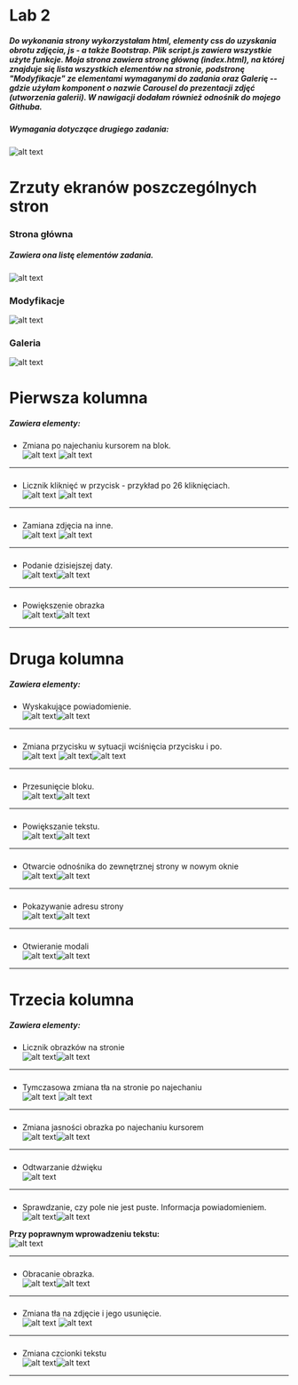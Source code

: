 # Lab 2
##### Do wykonania strony wykorzystałam html, elementy css do uzyskania obrotu zdjęcia, js - a także Bootstrap. Plik script.js zawiera wszystkie użyte funkcje. Moja strona zawiera stronę główną (index.html), na której znajduje się lista wszystkich elementów na stronie, podstronę "Modyfikacje" ze elementami wymaganymi do zadania oraz Galerię -- gdzie użyłam komponent o nazwie Carousel do prezentacji zdjęć (utworzenia galerii). W nawigacji dodałam również odnośnik do mojego Githuba.

####
##### Wymagania dotyczące drugiego zadania:
####

![alt text](https://i.imgur.com/FdMPAlt.png)

# Zrzuty ekranów poszczególnych stron

### Strona główna
##### Zawiera ona listę elementów zadania. 

![alt text](https://i.imgur.com/sZws0T4.png)

### Modyfikacje

![alt text](https://i.imgur.com/szbFFTK.png)

### Galeria
![alt text](https://i.imgur.com/EqD94Cy.png)


# Pierwsza kolumna
##### Zawiera elementy:
- Zmiana po najechaniu kursorem na blok.  
![alt text](https://i.imgur.com/PXIAaXo.png) ![alt text](https://i.imgur.com/c3B1Ew9.png)

---
###
- Licznik kliknięć w przycisk - przykład po 26 kliknięciach.  
![alt text](https://i.imgur.com/amzSAL6.png) ![alt text](https://i.imgur.com/aqBHxTf.png)

---
###
- Zamiana zdjęcia na inne.  
![alt text](https://i.imgur.com/kbUvcu4.png) ![alt text](https://i.imgur.com/UFfnaMc.png)

---
###
- Podanie dzisiejszej daty.  
![alt text](https://i.imgur.com/pbN3DAx.png)![alt text](https://i.imgur.com/4g5LO87.png)

---
###
- Powiększenie obrazka  
![alt text](https://i.imgur.com/KDJ7Ecu.png)![alt text](https://i.imgur.com/1Jjrh41.png)

---

###
# Druga kolumna
##### Zawiera elementy:
- Wyskakujące powiadomienie.  
![alt text](https://i.imgur.com/u7jtxQI.png)![alt text](https://i.imgur.com/3pi0v1p.png)

---
###
- Zmiana przycisku w sytuacji wciśnięcia przycisku i po.  
![alt text](https://i.imgur.com/exIPzj9.png)
![alt text](https://i.imgur.com/RnKeEYT.png)![alt text](https://i.imgur.com/cqFrPVw.png)

---
###
- Przesunięcie bloku.  
![alt text](https://i.imgur.com/azqGBr9.png)![alt text](https://i.imgur.com/59Q6cq6.png)

---
###
- Powiększanie tekstu.  
![alt text](https://i.imgur.com/ZWcJPER.png)![alt text](https://i.imgur.com/MTFu4w8.png)

---
###
- Otwarcie odnośnika do zewnętrznej strony w nowym oknie  
![alt text](https://i.imgur.com/PoBihDU.png)![alt text](https://i.imgur.com/ulCXq0y.png)

---
###
- Pokazywanie adresu strony  
![alt text](https://i.imgur.com/jZYAdDT.png)![alt text](https://i.imgur.com/MR1lVED.png)

---
###
- Otwieranie modali  
![alt text](https://i.imgur.com/sVixdU8.png)![alt text](https://i.imgur.com/TImNFKl.png)

---
###
###
# Trzecia kolumna
##### Zawiera elementy:
- Licznik obrazków na stronie  
![alt text](https://i.imgur.com/DPomAtu.png)![alt text](https://i.imgur.com/tclyLsS.png)

---
###
- Tymczasowa zmiana tła na stronie po najechaniu  
![alt text](https://i.imgur.com/N3DBmNj.png)
![alt text](https://i.imgur.com/fwl9zkt.png)

---
###
- Zmiana jasności obrazka po najechaniu kursorem  
![alt text](https://i.imgur.com/rTDjIri.png)![alt text](https://i.imgur.com/OOkwHVx.png)

---
###
- Odtwarzanie dźwięku  
![alt text](https://i.imgur.com/j6hMq6u.png)

---
###
- Sprawdzanie, czy pole nie jest puste. Informacja powiadomieniem.  
![alt text](https://i.imgur.com/bnoAVrG.png)![alt text](https://i.imgur.com/mYJgPUD.png)  

**Przy poprawnym wprowadzeniu tekstu:**  
![alt text](https://i.imgur.com/FP8hUEL.png)  

---
###
- Obracanie obrazka.  
![alt text](https://i.imgur.com/mQMma3g.png)![alt text](https://i.imgur.com/XNvxhJM.png)

---
###
- Zmiana tła na zdjęcie i jego usunięcie.  
![alt text](https://i.imgur.com/pBpz0qO.png)
![alt text](https://i.imgur.com/e8jBISL.png)

---
###
- Zmiana czcionki tekstu  
![alt text](https://i.imgur.com/myjTk1k.png)![alt text](https://i.imgur.com/KksiqZg.png)

---